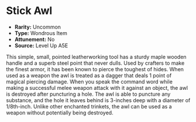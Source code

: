 
# Stick Awl

* **Rarity:** Uncommon
* **Type:** Wondrous Item
* **Attunement:** No
* **Source:** Level Up A5E


This simple, small, pointed leatherworking tool has a sturdy maple wooden handle and a superb steel point that never dulls. Used by crafters to make the finest armor, it has been known to pierce the toughest of hides. When used as a weapon the awl is treated as a dagger that deals 1 point of magical piercing damage. When you speak the command word while making a successful melee weapon attack with it against an object, the awl is destroyed after puncturing a hole. The awl is able to puncture any substance, and the hole it leaves behind is 3-inches deep with a diameter of 1/8th-inch. Unlike other enchanted trinkets, the awl can be used as a weapon without potentially being destroyed.
